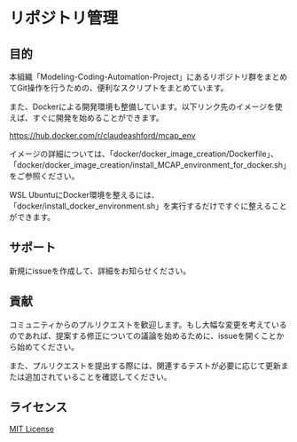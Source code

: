 # リポジトリ管理

## 目的

本組織「Modeling-Coding-Automation-Project」にあるリポジトリ群をまとめてGit操作を行うための、便利なスクリプトをまとめています。

また、Dockerによる開発環境も整備しています。以下リンク先のイメージを使えば、すぐに開発を始めることができます。

https://hub.docker.com/r/claudeashford/mcap_env

イメージの詳細については、「docker/docker_image_creation/Dockerfile」、「docker/docker_image_creation/install_MCAP_environment_for_docker.sh」をご参照ください。

WSL UbuntuにDocker環境を整えるには、「docker/install_docker_environment.sh」を実行するだけですぐに整えることができます。

## サポート

新規にissueを作成して、詳細をお知らせください。

## 貢献

コミュニティからのプルリクエストを歓迎します。もし大幅な変更を考えているのであれば、提案する修正についての議論を始めるために、issueを開くことから始めてください。

また、プルリクエストを提出する際には、関連するテストが必要に応じて更新または追加されていることを確認してください。

## ライセンス

[MIT License](./LICENSE.txt)
